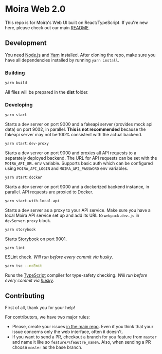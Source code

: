 # Moira Web 2.0

This repo is for Moira's Web UI built on React/TypeScript. If you're new here, please check out our main [README](https://github.com/moira-alert/moira/blob/master/README.md).

## Development

You need [Node.js](https://nodejs.org) and [Yarn](https://yarnpkg.com) installed. After cloning the repo, make sure you have all dependencies installed by running `yarn install`.

### Building

```bash
yarn build
```

All files will be prepared in the **dist** folder.

### Developing

```bash
yarn start
```

Starts a dev server on port 9000 and a fakeapi server (provides mock api data) on port 9002, in parallel. **This is not recommended** because the fakeapi server may not be 100% consistent with the actual backend.

```bash
yarn start:dev-proxy
```

Starts a dev server on port 9000 and proxies all API requests to a separately deployed backend. The URL for API requests can be set with the `MOIRA_API_URL` env variable. Supports basic auth which can be configured using `MOIRA_API_LOGIN` and `MOIRA_API_PASSWORD` env variables.

```bash
yarn start:docker
```

Starts a dev server on port 9000 and a dockerized backend instance, in parallel. API requests are proxied to Docker.

```bash
yarn start-with-local-api
```

Starts a dev server as a proxy to your API service. Make sure you have a local Moira API service set up and add its URL to `webpack.dev.js` in `devServer.proxy` block.

```bash
yarn storybook
```

Starts [Storybook](https://storybook.js.org) on port 9001.

```bash
yarn lint
```

[ESLint](https://eslint.org) check. _Will run before every commit via [husky](https://typicode.github.io/husky/#/)_.

```bash
yarn tsc --noEmit
 ```

Runs the [TypeScript](https://www.typescriptlang.org) compiler for type-safety checking.  _Will run before every commit via [husky](https://typicode.github.io/husky/#/)_.

## Contributing

First of all, thank you for your help!

For contributors, we have two major rules:

- Please, create your issues [in the main repo](https://github.com/moira-alert/moira/issues). Even if you think that your issue concerns only the web interface, often it doesn't.
- If you want to send a PR, checkout a branch for you feature from `master` and name it like so `feature/%feautre_name%`. Also, when sending a PR choose `master` as the base branch.
